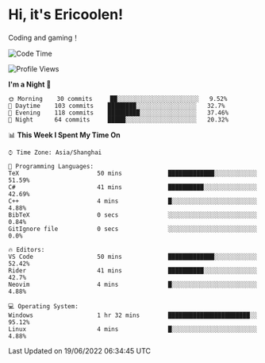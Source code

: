 # Hi, it's Ericoolen!
Coding and gaming！

<!--START_SECTION:waka-->
![Code Time](http://img.shields.io/badge/Code%20Time-318%20hrs%2051%20mins-blue)

![Profile Views](http://img.shields.io/badge/Profile%20Views-0-blue)

**I'm a Night 🦉** 

```text
🌞 Morning    30 commits     ██░░░░░░░░░░░░░░░░░░░░░░░   9.52% 
🌆 Daytime    103 commits    ████████░░░░░░░░░░░░░░░░░   32.7% 
🌃 Evening    118 commits    █████████░░░░░░░░░░░░░░░░   37.46% 
🌙 Night      64 commits     █████░░░░░░░░░░░░░░░░░░░░   20.32%

```


📊 **This Week I Spent My Time On** 

```text
⌚︎ Time Zone: Asia/Shanghai

💬 Programming Languages: 
TeX                      50 mins             █████████████░░░░░░░░░░░░   51.59% 
C#                       41 mins             ██████████░░░░░░░░░░░░░░░   42.69% 
C++                      4 mins              █░░░░░░░░░░░░░░░░░░░░░░░░   4.88% 
BibTeX                   0 secs              ░░░░░░░░░░░░░░░░░░░░░░░░░   0.84% 
GitIgnore file           0 secs              ░░░░░░░░░░░░░░░░░░░░░░░░░   0.0%

🔥 Editors: 
VS Code                  50 mins             █████████████░░░░░░░░░░░░   52.42% 
Rider                    41 mins             ██████████░░░░░░░░░░░░░░░   42.7% 
Neovim                   4 mins              █░░░░░░░░░░░░░░░░░░░░░░░░   4.88%

💻 Operating System: 
Windows                  1 hr 32 mins        ███████████████████████░░   95.12% 
Linux                    4 mins              █░░░░░░░░░░░░░░░░░░░░░░░░   4.88%

```


 Last Updated on 19/06/2022 06:34:45 UTC
<!--END_SECTION:waka-->


